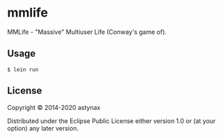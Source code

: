 # mmlife

MMLife - "Massive" Multiuser Life (Conway's game of).

## Usage

    $ lein run

## License

Copyright © 2014-2020 astynax

Distributed under the Eclipse Public License either version 1.0 or (at
your option) any later version.

